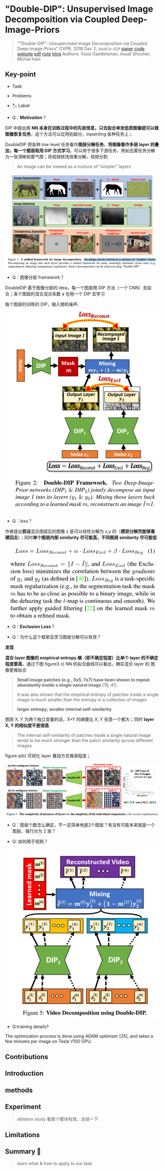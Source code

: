 # "Double-DIP": Unsupervised Image Decomposition via Coupled Deep-Image-Priors

> ""Double-DIP": Unsupervised Image Decomposition via Coupled Deep-Image-Priors" CVPR, 2018 Dec 2, `Double-DIP`
> [paper](http://arxiv.org/abs/1812.00467v2) [code](https://github.com/yossigandelsman/DoubleDIP) [website](https://www.wisdom.weizmann.ac.il/~vision/DoubleDIP/) [pdf](./2018_12_CVPR_-Double-DIP---Unsupervised-Image-Decomposition-via-Coupled-Deep-Image-Priors.pdf) [note](./2018_12_CVPR_-Double-DIP---Unsupervised-Image-Decomposition-via-Coupled-Deep-Image-Priors_Note.md) [blog](https://blog.csdn.net/matrix_space/article/details/105322294)
> Authors: Yossi Gandelsman, Assaf Shocher, Michal Irani

## Key-point

- Task
- Problems
- :label: Label:



- Q：**Motivation**？

DIP 中提出用 **NN 本身在训练过程中的先验信息，只去拟合单张低质图像就可以做图像恢复任务**，这个方法可以应用到超分，inpainting 各种任务上；

DoubleDIP 把各种 low-level 任务看作**图层分解任务**，**将图像看作多层 layer 的叠加，每一个图层取用 DIP 方式学习**。可以用于很多下游任务，例如去雾任务分解为一张清晰和雾气图；将视频转场效果分解，视频分割

> An image can be viewed as a mixture of “simpler” layers

![image-20240320151800251](docs/2018_12_CVPR_-Double-DIP---Unsupervised-Image-Decomposition-via-Coupled-Deep-Image-Priors_Note/image-20240320151800251.png)



- Q：图像分层 framework？

DoubleDIP 基于图像分层的 idea，每一个图层用 DIP 方法（一个 CNN）去拟合；各个图层的混合混合系数 a 也用一个 DIP 去学习

每个图层的训练的 DIP，输入随机噪声;

![DoubleDIP_image_decomposition.png](docs/2018_12_CVPR_-Double-DIP---Unsupervised-Image-Decomposition-via-Coupled-Deep-Image-Priors_Note/DoubleDIP_image_decomposition.png)

- Q：loss？

作者提出**假设**混合图层后的图像 z 是可以线性分解为 x,y 的（**模型分解完能够重建回去**）；同时**单个图层内部 similarity 尽可能高，不同图层 similarity 尽可能低**

![image-20240320161535491](docs/2018_12_CVPR_-Double-DIP---Unsupervised-Image-Decomposition-via-Coupled-Deep-Image-Priors_Note/image-20240320161535491.png)

- Q：**Exclusion Loss**？





- Q：为什么这个框架去学习图层分解可以有效？

**发现**

**混合 layer 图像的 empirical entropy 熵（即不确定程度）比单个 layer 的不确定程度要高**，通过下图 figure3 c) NN 的拟合曲线可以看出，确实混合 layer 的 图像更难拟合

> **Small image patches (e.g., 5x5, 7x7) have been shown to repeat abundantly inside a single natural image** [19, 41].
>
> It was also shown that the empirical entropy of patches inside a single image is much smaller than the entropy in a collection of images
>
> **larger entropy; smaller internal self-similarity**

图层 X, Y 为两个独立变量的话，X+Y 的熵要比 X, Y 任意一个都大；同时 **layer X, Y 的相似度不是很高**

>  The internal self-similarity of patches inside a single natural image tends to be much stronger than the patch similarity across different images

figure a)b) 可视化 layer 叠加方式难易程度；

![image-20240320155835924](docs/2018_12_CVPR_-Double-DIP---Unsupervised-Image-Decomposition-via-Coupled-Deep-Image-Priors_Note/image-20240320155835924.png)





- Q：图层个数怎么确定，不一定简单地是2个图层？有没有可能本来就是一个图层，强行分为 2 层？



- Q: 如何用于视频？

![DoubleDIP_video_decomposition.png](docs/2018_12_CVPR_-Double-DIP---Unsupervised-Image-Decomposition-via-Coupled-Deep-Image-Priors_Note/DoubleDIP_video_decomposition.png)



- Q:training details?

The optimization process is done using ADAM optimizer [25], and takes a few minutes per image on Tesla V100 GPU.





## Contributions

## Introduction

## methods

## Experiment

> ablation study 看那个模块有效，总结一下

## Limitations

## Summary :star2:

> learn what & how to apply to our task

